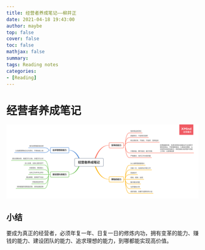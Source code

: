 ```yaml
---
title: 经营者养成笔记——柳井正
date: 2021-04-18 19:43:00
author: maybe
top: false
cover: false
toc: false
mathjax: false
summary:
tags: Reading notes
categories:
- [Reading]
---
```


# 经营者养成笔记

![](/medias/assets/reading/经营者养成笔记.png)

## 小结
要成为真正的经营者，必须年复一年、日复一日的修炼内功，拥有变革的能力、赚钱的能力、建设团队的能力、追求理想的能力，到哪都能实现高价值。

